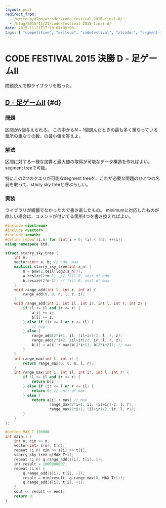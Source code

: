 ```yaml
---
layout: post
redirect_from:
  - /writeup/algo/atcoder/code-festival-2015-final-d/
  - /blog/2015/11/21/code-festival-2015-final-d/
date: 2015-11-21T17:19:01+09:00
tags: [ "competitive", "writeup", "codefestival", "atcoder", "segment-tree", "starry-sky-tree", "range-add-query", "range-maximum-query", "library" ]
---
```


# CODE FESTIVAL 2015 決勝 D - 足ゲームII

問題読んで即ライブラリを貼った。

<!-- more -->

## [D - 足ゲームII](https://beta.atcoder.jp/contests/code-festival-2015-final-open/tasks/codefestival_2015_final_d) {#d}

### 問題

区間が$N$個与えられる。
この中から$N-1$個選んだときの最も多く重なっている箇所の重なりの数、の最小値を答えよ。

### 解法

区間に対する一様な加算と最大値の取得が可能なデータ構造を作ればよい。
segment treeで可能。

特にこの2つのクエリが可能なsegment treeを、これが必要な問題のひとつの名前を取って、starry sky treeと呼ぶらしい。

### 実装

ライブラリが綺麗でなかったので書き直したもの。
minimumに対応したものが欲しい場合は、コメントが付いてる箇所4つを書き換えればよい。

``` c++
#include <iostream>
#include <vector>
#include <cmath>
#define repeat(i,n) for (int i = 0; (i) < (n); ++(i))
using namespace std;

struct starry_sky_tree {
    int n;
    vector<int> a, b; // add, max
    explicit starry_sky_tree(int a_n) {
        n = pow(2,ceil(log2(a_n)));
        a.resize(2*n-1); // fill 0, unit of add
        b.resize(2*n-1); // fill 0, unit of max
    }
    void range_add(int l, int r, int z) {
        range_add(0, 0, n, l, r, z);
    }
    void range_add(int i, int il, int ir, int l, int r, int z) {
        if (l <= il and ir <= r) {
            a[i] += z;
            b[i] += z;
        } else if (ir <= l or r <= il) {
            // nop
        } else {
            range_add(2*i+1, il, (il+ir)/2, l, r, z);
            range_add(2*i+2, (il+ir)/2, ir, l, r, z);
            b[i] = a[i] + max(b[2*i+1], b[2*i+2]); // max
        }
    }
    int range_max(int l, int r) {
        return range_max(0, 0, n, l, r);
    }
    int range_max(int i, int il, int ir, int l, int r) {
        if (l <= il and ir <= r) {
            return b[i];
        } else if (ir <= l or r <= il) {
            return 0; // unit of max
        } else {
            return a[i] + max( // max
                    range_max(2*i+1, il, (il+ir)/2, l, r),
                    range_max(2*i+2, (il+ir)/2, ir, l, r));
        }
    }
};

#define MAX_T 100000
int main() {
    int n; cin >> n;
    vector<int> s(n), t(n);
    repeat (i,n) cin >> s[i] >> t[i];
    starry_sky_tree q(MAX_T+1);
    repeat (i,n) q.range_add(s[i], t[i], 1);
    int result = 1000000007;
    repeat (i,n) {
        q.range_add(s[i], t[i], -1);
        result = min(result, q.range_max(0, MAX_T+1));
        q.range_add(s[i], t[i], +1);
    }
    cout << result << endl;
    return 0;
}
```
